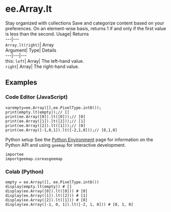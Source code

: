  
#  ee.Array.lt 
Stay organized with collections  Save and categorize content based on your preferences.
On an element-wise basis, returns 1 if and only if the first value is less than the second. 
Usage| Returns  
---|---  
`Array.lt(right)`| Array  
Argument| Type| Details  
---|---|---  
this: `left`| Array| The left-hand value.  
`right`| Array| The right-hand value.  
## Examples
### Code Editor (JavaScript)
```
varempty=ee.Array([],ee.PixelType.int8());
print(empty.lt(empty));// []
print(ee.Array([0]).lt([0]));// [0]
print(ee.Array([1]).lt([2]));// [1]
print(ee.Array([2]).lt([1]));// [0]
print(ee.Array([-1,0,1]).lt([-2,1,0]));// [0,1,0]
```

Python setup
See the [ Python Environment](https://developers.google.com/earth-engine/guides/python_install) page for information on the Python API and using `geemap` for interactive development.
```
importee
importgeemap.coreasgeemap
```

### Colab (Python)
```
empty = ee.Array([], ee.PixelType.int8())
display(empty.lt(empty)) # []
display(ee.Array([0]).lt([0])) # [0]
display(ee.Array([1]).lt([2])) # [1]
display(ee.Array([2]).lt([1])) # [0]
display(ee.Array([-1, 0, 1]).lt([-2, 1, 0])) # [0, 1, 0]
```

